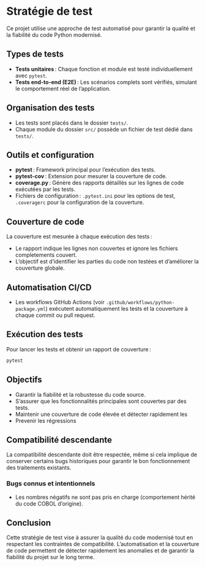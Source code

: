 # Stratégie de test

Ce projet utilise une approche de test automatisé pour garantir la qualité et la fiabilité du code Python modernisé.

## Types de tests

- **Tests unitaires** : Chaque fonction et module est testé individuellement avec `pytest`.
- **Tests end-to-end (E2E)** : Les scénarios complets sont vérifiés, simulant le comportement réel de l’application.

## Organisation des tests

- Les tests sont placés dans le dossier `tests/`.
- Chaque module du dossier `src/` possède un fichier de test dédié dans `tests/`.

## Outils et configuration

- **pytest** : Framework principal pour l’exécution des tests.
- **pytest-cov** : Extension pour mesurer la couverture de code.
- **coverage.py** : Génère des rapports détaillés sur les lignes de code exécutées par les tests.
- Fichiers de configuration : `.pytest.ini` pour les options de test, `.coveragerc` pour la configuration de la couverture.

## Couverture de code

La couverture est mesurée à chaque exécution des tests :
- Le rapport indique les lignes non couvertes et ignore les fichiers completements couvert.
- L’objectif est d’identifier les parties du code non testées et d’améliorer la couverture globale.

## Automatisation CI/CD

- Les workflows GitHub Actions (voir `.github/workflows/python-package.yml`) exécutent automatiquement les tests et la couverture à chaque commit ou pull request.

## Exécution des tests

Pour lancer les tests et obtenir un rapport de couverture :

```bash
pytest
```

## Objectifs

- Garantir la fiabilité et la robustesse du code source.
- S’assurer que les fonctionnalités principales sont couvertes par des tests.
- Maintenir une couverture de code élevée et détecter rapidement les
- Prevenir les régressions

## Compatibilité descendante

La compatibilité descendante doit être respectée, même si cela implique de conserver certains bugs historiques pour garantir le bon fonctionnement des traitements existants.

### Bugs connus et intentionnels

- Les nombres négatifs ne sont pas pris en charge (comportement hérité du code COBOL d’origine).

## Conclusion

Cette stratégie de test vise à assurer la qualité du code modernisé tout en respectant les contraintes de compatibilité. L’automatisation et la couverture de code permettent de détecter rapidement les anomalies et de garantir la fiabilité du projet sur le long terme.